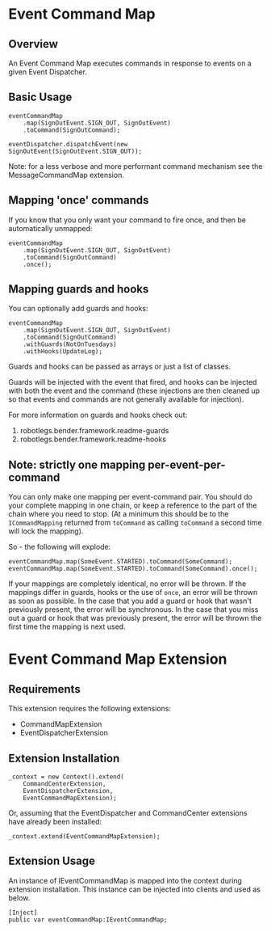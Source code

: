 # Event Command Map

## Overview

An Event Command Map executes commands in response to events on a given Event Dispatcher.

## Basic Usage

    eventCommandMap
        .map(SignOutEvent.SIGN_OUT, SignOutEvent)
        .toCommand(SignOutCommand);
    
    eventDispatcher.dispatchEvent(new SignOutEvent(SignOutEvent.SIGN_OUT));

Note: for a less verbose and more performant command mechanism see the MessageCommandMap extension.

## Mapping 'once' commands

If you know that you only want your command to fire once, and then be automatically unmapped:

	eventCommandMap
        .map(SignOutEvent.SIGN_OUT, SignOutEvent)
        .toCommand(SignOutCommand)
		.once();

## Mapping guards and hooks

You can optionally add guards and hooks:

	eventCommandMap
        .map(SignOutEvent.SIGN_OUT, SignOutEvent)
        .toCommand(SignOutCommand)
		.withGuards(NotOnTuesdays)
		.withHooks(UpdateLog);
	
Guards and hooks can be passed as arrays or just a list of classes.	

Guards will be injected with the event that fired, and hooks can be injected with both the event and the command (these injections are then cleaned up so that events and commands are not generally available for injection).

For more information on guards and hooks check out: 

1. robotlegs.bender.framework.readme-guards
2. robotlegs.bender.framework.readme-hooks

## Note: strictly one mapping per-event-per-command

You can only make one mapping per event-command pair. You should do your complete mapping in one chain, or keep a reference to the part of the chain where you need to stop. (At a minimum this should be to the `ICommandMapping` returned from `toCommand` as calling `toCommand` a second time will lock the mapping).

So - the following will explode:

	eventCommandMap.map(SomeEvent.STARTED).toCommand(SomeCommand);
	eventCommandMap.map(SomeEvent.STARTED).toCommand(SomeCommand).once();
	
If your mappings are completely identical, no error will be thrown. If the mappings differ in guards, hooks or the use of `once`, an error will be thrown as soon as possible. In the case that you add a guard or hook that wasn't previously present, the error will be synchronous. In the case that you miss out a guard or hook that was previously present, the error will be thrown the first time the mapping is next used.

# Event Command Map Extension

## Requirements

This extension requires the following extensions:

+ CommandMapExtension
+ EventDispatcherExtension

## Extension Installation

    _context = new Context().extend(
    	CommandCenterExtension,
    	EventDispatcherExtension,
	    EventCommandMapExtension);

Or, assuming that the EventDispatcher and CommandCenter extensions have already been installed:

	_context.extend(EventCommandMapExtension);

## Extension Usage

An instance of IEventCommandMap is mapped into the context during extension installation. This instance can be injected into clients and used as below.

	[Inject]
	public var eventCommandMap:IEventCommandMap;

